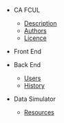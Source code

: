* CA FCUL
    * [Description](README.md#description)
    * [Authors](README.md#authors)
    * [Licence](README.md#licence)

* Front End

* Back End
    * [Users](BackEnd_Users.md)
    * [History](BackEnd_History.md)

* Data Simulator
    * [Resources](dataSim.md)